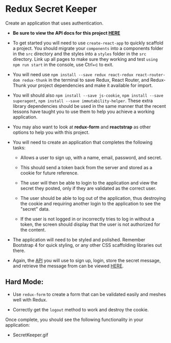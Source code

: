 # Redux Secret Keeper

Create an application that uses authentication.

* **Be sure to view the API docs for this project [HERE](https://github.com/twhitacre/simple-rails-auth/blob/master/README.md)**

* To get started you will need to use `create-react-app` to quickly scaffold a project. You should migrate your `components` into a components folder in the `src` directory and the styles into a `styles` folder in the `src` directory. Link up all pages to make sure they working and test `using npm run start` in the console, use Ctrl+c to exit.

* You will need use `npm install --save redux react-redux react-router-dom redux-thunk` in the terminal to save Redux, React Router, and Redux-Thunk your project dependencies and make it available for import.

* You will should also `npm install --save js-cookie`, `npm install --save superagent`, `npm install --save immutability-helper`. These extra library dependencies should be used in the same manner that the recent lessons have taught you to use them to help you achieve a working application.

* You may also want to look at **redux-form** and **reactstrap** as other options to help you with this project.

* You will need to create an application that completes the following tasks:

  * Allows a user to sign up, with a name, email, password, and secret.

  * This should send a token back from the server and stored as a cookie for future reference.

  * The user will then be able to login to the application and view the secret they posted, only if they are validated as the correct user.

  * The user should be able to log out of the application, thus destroying the cookie and requiring another login to the application to see the "secret" data.

  * If the user is not logged in or incorrectly tries to log in without a token, the screen should display that the user is not authorized for the content.

* The application will need to be styled and polished. Remember Bootstrap 4 for quick styling, or any other CSS scaffolding libraries out there.

* Again, the [API](https://github.com/twhitacre/simple-rails-auth/blob/master/README.md) you will use to sign up, login, store the secret message, and retrieve the message from can be viewed [HERE](https://github.com/twhitacre/simple-rails-auth/blob/master/README.md).

## Hard Mode:  

* Use `redux-form` to create a form that can be validated easily and meshes well with Redux.

* Correctly get the `logout` method to work and destroy the cookie.

Once complete, you should see the following functionality in your application:

* SecretKeeper.gif